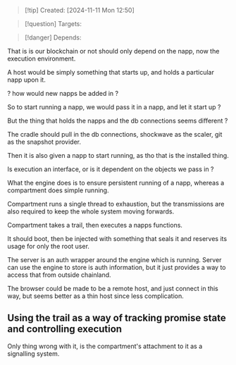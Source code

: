 
>[!tip] Created: [2024-11-11 Mon 12:50]

>[!question] Targets: 

>[!danger] Depends: 

That is is our blockchain or not should only depend on the napp, now the execution environment.

A host would be simply something that starts up, and holds a particular napp upon it.

? how would new napps be added in ?

So to start running a napp, we would pass it in a napp, and let it start up ?

But the thing that holds the napps and the db connections seems different ?

The cradle should pull in the db connections, shockwave as the scaler, git as the snapshot provider.

Then it is also given a napp to start running, as tho that is the installed thing.

Is execution an interface, or is it dependent on the objects we pass in ?

What the engine does is to ensure persistent running of a napp, whereas a compartment does simple running.

Compartment runs a single thread to exhaustion, but the transmissions are also required to keep the whole system moving forwards.

Compartment takes a trail, then executes a napps functions.

It should boot, then be injected with something that seals it and reserves its usage for only the root user.

The server is an auth wrapper around the engine which is running.  Server can use the engine to store is auth information, but it just provides a way to access that from outside chainland.

The browser could be made to be a remote host, and just connect in this way, but seems better as a thin host since less complication.

## Using the trail as a way of tracking promise state and controlling execution
Only thing wrong with it, is the compartment's attachment to it as a signalling system.